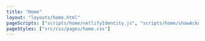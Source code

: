 ```yaml
---
title: "Home"
layout: "layouts/home.html"
pageScripts: ["scripts/home/netlifyIdentity.js", "scripts/home/showAcknowledgementOfCountryInHeader.js"]
pageStyles: ["src/css/pages/home.css"]
---
```

